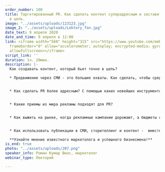 ```yaml
---
order_number: 100
title: Таргетированный PR. Как сделать контент суперадресным и заставить бить точно
  в цель.
image: "../assets/uploads/123123.jpg"
image_2: "../assets/uploads/Lektory_fon.jpg"
date_text: 9 апреля 2020
date_and_time: 9 апреля в 12:00
link: <iframe width="560" height="315" src="https://www.youtube.com/embed/55uWgGMeMSc"
  frameborder="0" allow="accelerometer; autoplay; encrypted-media; gyroscope; picture-in-picture"
  allowfullscreen></iframe>
script_link: ''
duration: 1ч. 20мин.
description: |-
  Как создавать контент, который бьет точно в цель?

  * Продвижение через СМИ - это большие охваты. Как сделать, чтобы среди читателей гарантированно оказалась ваша аудитория?


  * Как сделать PR более адресным? С помощью каких новейших инструментов таргетированной рекламы?


  * Какие приемы из мира рекламы подходят для PR?


  * Как выжить на рынке, когда рекламные кампании дорожают, а бюджеты сдуваются?


  * Как использовать публикации в СМИ, сторителлинг и контент -  вместе или вместо платных способов лидогенерации?

  **Узнайте мнение известного маркетолога и успешного бизнесмена!**
is_end: true
photo: "../assets/uploads/207.png"
speaker_info: Роман Кумар Виас, маркетолог
webinar_type: Лекторий

---
```

